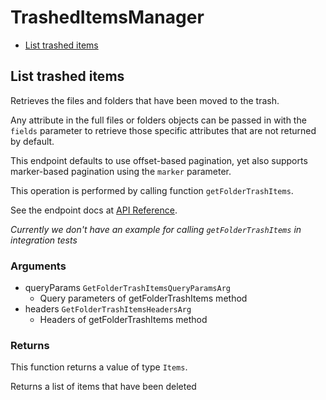 # TrashedItemsManager


- [List trashed items](#list-trashed-items)

## List trashed items

Retrieves the files and folders that have been moved
to the trash.

Any attribute in the full files or folders objects can be passed
in with the `fields` parameter to retrieve those specific
attributes that are not returned by default.

This endpoint defaults to use offset-based pagination, yet also supports
marker-based pagination using the `marker` parameter.

This operation is performed by calling function `getFolderTrashItems`.

See the endpoint docs at
[API Reference](https://developer.box.com/reference/get-folders-trash-items/).

*Currently we don't have an example for calling `getFolderTrashItems` in integration tests*

### Arguments

- queryParams `GetFolderTrashItemsQueryParamsArg`
  - Query parameters of getFolderTrashItems method
- headers `GetFolderTrashItemsHeadersArg`
  - Headers of getFolderTrashItems method


### Returns

This function returns a value of type `Items`.

Returns a list of items that have been deleted


